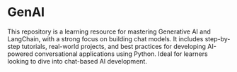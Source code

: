 # GenAI
This repository is a learning resource for mastering Generative AI and LangChain, with a strong focus on building chat models. It includes step-by-step tutorials, real-world projects, and best practices for developing AI-powered conversational applications using Python. Ideal for learners looking to dive into chat-based AI development.
